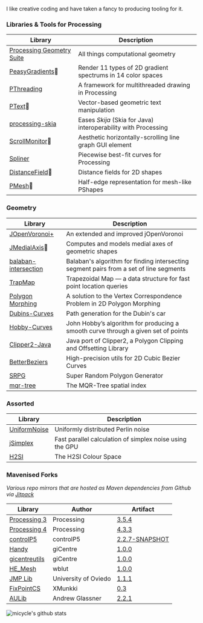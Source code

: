I like creative coding and have taken a fancy to producing tooling for it.

### Libraries & Tools for Processing

| Library  | Description |
| ------------- | ------------- |
| [Processing Geometry Suite](https://github.com/micycle1/PTS)  | All things computational geometry |
| [PeasyGradients](https://github.com/micycle1/PeasyGradients)🚧 | Render 11 types of 2D gradient spectrums in 14 color spaces |
| [PThreading](https://github.com/micycle1/PThreading)  | A framework for multithreaded drawing in Processing  |
| [PText](https://github.com/micycle1/PText)🚧  | Vector-based geometric text manipulation |
| [processing-skia](https://github.com/micycle1/processing-skia)  | Eases *Skija* (Skia for Java) interoperability with Processing |
| [ScrollMonitor](https://github.com/micycle1/ScrollMonitor)🚧  | Aesthetic horizontally-scrolling line graph GUI element |
| [Spliner](https://github.com/micycle1/Spliner)  | Piecewise best-fit curves for Processing  |
| [DistanceField](https://github.com/micycle1/DistanceField)🚧  | Distance fields for 2D shapes  |
| [PMesh](https://github.com/micycle1/PMesh)🚧 | Half-edge representation for mesh-like PShapes |



### Geometry

| Library  | Description |
| ------------- | ------------- |
| [JOpenVoronoi+](https://github.com/micycle1/jOpenVoronoi) | An extended and improved jOpenVoronoi |
| [JMedialAxis](https://github.com/micycle1/JMedialAxis)🚧  | Computes and models medial axes of geometric shapes |
| [balaban-intersection](https://github.com/micycle1/balaban-intersection) | Balaban's algorithm for finding intersecting segment pairs from a set of line segments |
| [TrapMap](https://github.com/micycle1/TrapMap) | Trapezoidal Map — a data structure for fast point location queries |
| [Polygon Morphing](https://github.com/micycle1/Polygon-Morphing)| A solution to the Vertex Correspondence Problem in 2D Polygon Morphing |
| [Dubins-Curves](https://github.com/micycle1/Dubins-Curves) | Path generation for the Dubin's car
| [Hobby-Curves](https://github.com/micycle1/Hobby-Curves) | John Hobby’s algorithm for producing a smooth curve through a given set of points
| [Clipper2-Java](https://github.com/micycle1/Clipper2-java) | Java port of Clipper2, a Polygon Clipping and Offsetting Library
| [BetterBeziers](https://github.com/micycle1/BetterBeziers) | High-precision utils for 2D Cubic Bezier Curves |
| [SRPG](https://github.com/micycle1/SRPG) | Super Random Polygon Generator |
| [mqr-tree](https://github.com/micycle1/mqr-tree) | The MQR-Tree spatial index |

### Assorted

| Library  | Description |
| ------------- | ------------- |
| [UniformNoise](https://github.com/micycle1/UniformNoise) | Uniformly distributed Perlin noise|
| [jSimplex](https://github.com/micycle1/jSimplex) | Fast parallel calculation of simplex noise using the GPU |
| [H2SI](https://github.com/micycle1/H2SI) | The H2SI Colour Space |

### Mavenised Forks

*Various repo mirrors that are hosted as Maven dependencies from Github via [Jitpack](https://jitpack.io/)*

| Library  | Author | Artifact |
| ------------- | ------------- | ------------- |
| [Processing 3](https://github.com/micycle1/processing3) | Processing | [3.5.4](https://jitpack.io/#micycle1/processing3) |
| [Processing 4](https://github.com/micycle1/processing-core-4) | Processing | [4.3.3](https://jitpack.io/#micycle1/processing-core-4) |
| [controlP5](https://github.com/micycle1/controlp5) | controlP5 | [2.2.7-SNAPSHOT](https://jitpack.io/#micycle1/controlp5/) |
| [Handy](https://github.com/micycle1/handy) | giCentre | [1.0.0](https://jitpack.io/#micycle1/handy) |
| [gicentreutils](https://github.com/micycle1/gicentreutils) | giCentre | [1.0.0](https://jitpack.io/#micycle1/gicentreutils) |
| [HE_Mesh](https://github.com/micycle1/HE_Mesh-maven) | wblut | [1.0.0](https://jitpack.io/#micycle1/HE_Mesh/1.0.0) |
| [JMP Lib](https://github.com/micycle1/JMPLib) | University of Oviedo | [1.1.1](https://jitpack.io/#micycle1/HE_Mesh/1.0.0) |
| [FixPointCS](https://github.com/micycle1/FixPoint4j) | XMunkki | [0.3](https://jitpack.io/#micycle1/FixPoint4j) |
| [AULib](https://github.com/micycle1/AULib) | Andrew Glassner | [2.2.1](https://jitpack.io/#micycle1/AULib/2.2.1)

![micycle's github stats](https://github-readme-stats.vercel.app/api?username=micycle1&show_icons=true)
